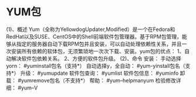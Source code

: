 # YUM包
(1)、概述
	Yum（全称为YellowdogUpdater,Modified）是一个在Fedora和RedHat以及SUSE、CentOS中的Shell前端软件包管理器。基于RPM包管理，能够从指定的服务器自动下载RPM包并且安装，可以自动处理依赖性关系，并且一次安装所有依赖的软体包，无须繁琐地一次次下载、安装。yum包的优点：
	1、自动解决软件包依赖关系。
	2、方便的软件包升级。
(2)、命令
安装：
手动选择yorn：
#yuminstall包名（支持*）
自动选择y，全自动：
#yum-yinstall包名（支持*）
升级：
#yumupdate
软件包查询：
#yumlist
软件包信息：
#yuminfo
卸载：
#yumremove包名（不支持*）
帮助：
#yum–helpmanyum
检验修改详细：
#yum–V
